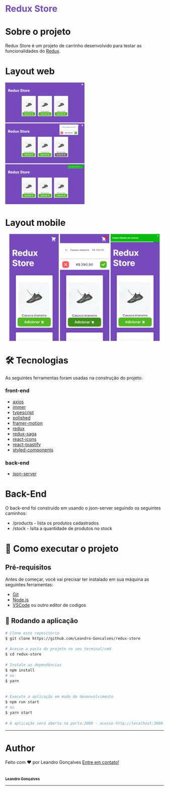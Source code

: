 <p align="center">
  <h1 style="
    color:#764abc;
    font-weight:bold"
  >
    Redux Store
  </h1>
</p>

# Sobre o projeto
  Redux Store é um projeto de carrinho desenvolvido para testar as funcionalidades do [Redux](https://redux.js.org).

# Layout web
<p>
    <img src="files/img/web/home.png" width="50%" height="50%" alt="tela de home">
    <img src="files/img/web/cart.png" width="50%" height="50%" alt="tela de cart">
    <img src="files/img/web/buy.png" width="50%" height="50%" alt="tela de compra finalizada">
</p>

# Layout mobile
<p align="center">
  <img src="files/img/mobile/home.png" height="340" alt="tela de home mobile" />
  <img src="files/img/mobile/cart.png" height="340" alt="tela de carrinho mobile" />
  <img src="files/img/mobile/buy.png" height="340" alt="tela de compra finalizada mobile" />
</p>

# 🛠 Tecnologias
As seguintes ferramentas foram usadas na construção do projeto:

### front-end

- [axios](https://www.npmjs.com/package/axios)
- [immer](https://www.npmjs.com/package/immer)
- [typescript](https://www.typescriptlang.org)
- [polished](https://www.npmjs.com/package/polished)
- [framer-motion](https://www.npmjs.com/package/framer-motion)
- [redux](https://redux.js.org)
- [redux-saga](https://redux-saga.js.org)
- [react-icons](https://react-icons.github.io/react-icons/)
- [react-toastify](https://www.npmjs.com/package/react-toastify)
- [styled-components](https://styled-components.com)

### back-end
- [json-server](https://github.com/typicode/json-server)


# Back-End
O back-end foi construído em usando o json-server seguindo os seguintes caminhos:
  * /products - lista os produtos cadastrados
  * /stock - lsita a quantidade de produtos no stock

# 🚀 Como executar o projeto

## Pré-requisitos
Antes de começar, você vai precisar ter instalado em sua máquina as seguintes ferramentas:

 * [Git](https://git-scm.com)
 * [Node.js](https://nodejs.org)
 * [VSCode](https://code.visualstudio.com) ou outro editor de codigos

## 🧭 Rodando a aplicação


```bash
# Clone este repositório
$ git clone https://github.com/Leandro-Goncalves/redux-store

# Acesse a pasta do projeto no seu terminal/cmd
$ cd redux-store

# Instale as dependências
$ npm install
# ou
$ yarn


# Execute a aplicação em modo de desenvolvimento
$ npm run start
# ou
$ yarn start

# A aplicação será aberta na porta:3000 - acesse http://localhost:3000
```
---

# Author
Feito com ❤️ por Leandro Gonçalves [Entre em contato!](mailto:leandrogoncalvesprofissional@hotmail.com)

<a href="https://github.com/Leandro-Goncalves/">
  <img
    width="150px"
    src="https://github.com/Leandro-Goncalves.png"
    alt=""
  />
 <br />
 <sub><b>Leandro Gonçalves</b></sub></a>

---